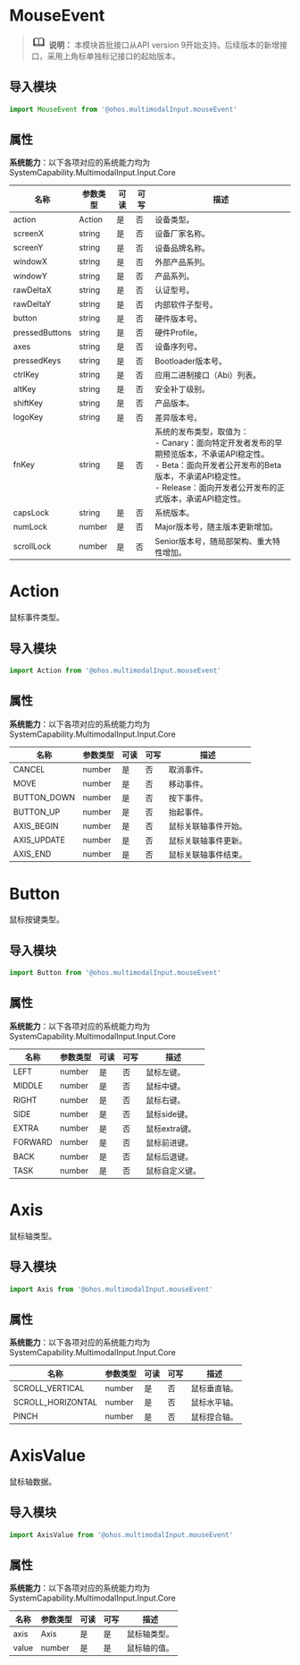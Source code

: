 # MouseEvent

> ![icon-note.gif](public_sys-resources/icon-note.gif) **说明：**
> 本模块首批接口从API version 9开始支持。后续版本的新增接口，采用上角标单独标记接口的起始版本。

## 导入模块

```ts
import MouseEvent from '@ohos.multimodalInput.mouseEvent'
```

## 属性

**系统能力**：以下各项对应的系统能力均为SystemCapability.MultimodalInput.Input.Core

| 名称 | 参数类型 | 可读 | 可写 | 描述 |
| -------- | -------- | -------- | -------- | -------- |
| action | Action | 是 | 否 | 设备类型。 |
| screenX | string | 是 | 否 | 设备厂家名称。 |
| screenY | string | 是 | 否 | 设备品牌名称。 |
| windowX | string | 是 | 否 | 外部产品系列。 |
| windowY | string | 是 | 否 | 产品系列。 |
| rawDeltaX | string | 是 | 否 | 认证型号。 |
| rawDeltaY | string | 是 | 否 | 内部软件子型号。 |
| button | string | 是 | 否 | 硬件版本号。 |
| pressedButtons | string | 是 | 否 | 硬件Profile。 |
| axes | string | 是 | 否 | 设备序列号。 |
| pressedKeys | string | 是 | 否 | Bootloader版本号。 |
| ctrlKey | string | 是 | 否 | 应用二进制接口（Abi）列表。 |
| altKey | string | 是 | 否 | 安全补丁级别。 |
| shiftKey | string | 是 | 否 | 产品版本。 |
| logoKey | string | 是 | 否 | 差异版本号。 |
| fnKey | string | 是 | 否 | 系统的发布类型，取值为：<br/>-&nbsp;Canary：面向特定开发者发布的早期预览版本，不承诺API稳定性。<br/>-&nbsp;Beta：面向开发者公开发布的Beta版本，不承诺API稳定性。<br/>-&nbsp;Release：面向开发者公开发布的正式版本，承诺API稳定性。 |
| capsLock | string | 是 | 否 | 系统版本。 |
| numLock | number | 是 | 否 | Major版本号，随主版本更新增加。 |
| scrollLock | number | 是 | 否 | Senior版本号，随局部架构、重大特性增加。 |

# Action

鼠标事件类型。

## 导入模块

```ts
import Action from '@ohos.multimodalInput.mouseEvent'
```

## 属性

**系统能力**：以下各项对应的系统能力均为SystemCapability.MultimodalInput.Input.Core

| 名称 | 参数类型 | 可读 | 可写 | 描述 |
| -------- | -------- | -------- | -------- | -------- |
| CANCEL | number | 是 | 否 | 取消事件。 |
| MOVE | number | 是 | 否 | 移动事件。 |
| BUTTON_DOWN | number | 是 | 否 | 按下事件。 |
| BUTTON_UP | number | 是 | 否 | 抬起事件。 |
| AXIS_BEGIN | number | 是 | 否 | 鼠标关联轴事件开始。 |
| AXIS_UPDATE | number | 是 | 否 | 鼠标关联轴事件更新。 |
| AXIS_END | number | 是 | 否 | 鼠标关联轴事件结束。 |

# Button

鼠标按键类型。

## 导入模块

```ts
import Button from '@ohos.multimodalInput.mouseEvent'
```

## 属性

**系统能力**：以下各项对应的系统能力均为SystemCapability.MultimodalInput.Input.Core

| 名称    | 参数类型 | 可读 | 可写 | 描述           |
| ------- | -------- | ---- | ---- | -------------- |
| LEFT    | number   | 是   | 否   | 鼠标左键。     |
| MIDDLE  | number   | 是   | 否   | 鼠标中键。     |
| RIGHT   | number   | 是   | 否   | 鼠标右键。     |
| SIDE    | number   | 是   | 否   | 鼠标side键。   |
| EXTRA   | number   | 是   | 否   | 鼠标extra键。  |
| FORWARD | number   | 是   | 否   | 鼠标前进键。   |
| BACK    | number   | 是   | 否   | 鼠标后退键。   |
| TASK    | number   | 是   | 否   | 鼠标自定义键。 |

# Axis

鼠标轴类型。

## 导入模块

```ts
import Axis from '@ohos.multimodalInput.mouseEvent'
```

## 属性

**系统能力**：以下各项对应的系统能力均为SystemCapability.MultimodalInput.Input.Core

| 名称              | 参数类型 | 可读 | 可写 | 描述         |
| ----------------- | -------- | ---- | ---- | ------------ |
| SCROLL_VERTICAL   | number   | 是   | 否   | 鼠标垂直轴。 |
| SCROLL_HORIZONTAL | number   | 是   | 否   | 鼠标水平轴。 |
| PINCH             | number   | 是   | 否   | 鼠标捏合轴。 |

# AxisValue

鼠标轴数据。

## 导入模块

```ts
import AxisValue from '@ohos.multimodalInput.mouseEvent'
```

## 属性

**系统能力**：以下各项对应的系统能力均为SystemCapability.MultimodalInput.Input.Core

| 名称  | 参数类型 | 可读 | 可写 | 描述         |
| ----- | -------- | ---- | ---- | ------------ |
| axis  | Axis     | 是   | 是   | 鼠标轴类型。 |
| value | number   | 是   | 是   | 鼠标轴的值。 |